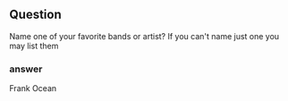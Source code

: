 ## Question
Name one of your favorite bands or artist? If you can't name just one you may list them


### answer
Frank Ocean